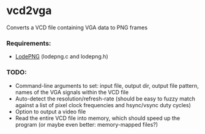 # vcd2vga
Converts a VCD file containing VGA data to PNG frames

### Requirements:

* [LodePNG](https://lodev.org/lodepng/) (lodepng.c and lodepng.h)

### TODO:

* Command-line arguments to set: input file, output dir, output file pattern, names of the VGA signals within the VCD file
* Auto-detect the resolution/refresh-rate (should be easy to fuzzy match against a list of pixel clock frequencies and hsync/vsync duty cycles)
* Option to output a video file
* Read the entire VCD file into memory, which should speed up the program (or maybe even better: memory-mapped files?)
